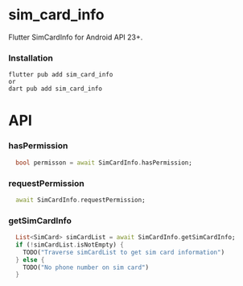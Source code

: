 # sim_card_info

Flutter SimCardInfo for Android API 23+.
### Installation

```
flutter pub add sim_card_info
or
dart pub add sim_card_info
```

# API
### hasPermission

```dart
  bool permisson = await SimCardInfo.hasPermission;
```

### requestPermission
```dart
  await SimCardInfo.requestPermission;
```

### getSimCardInfo

```dart
  List<SimCard> simCardList = await SimCardInfo.getSimCardInfo;
  if (!simCardList.isNotEmpty) {
    TODO("Traverse simCardList to get sim card information")
  } else {
    TODO("No phone number on sim card")
  }
```


